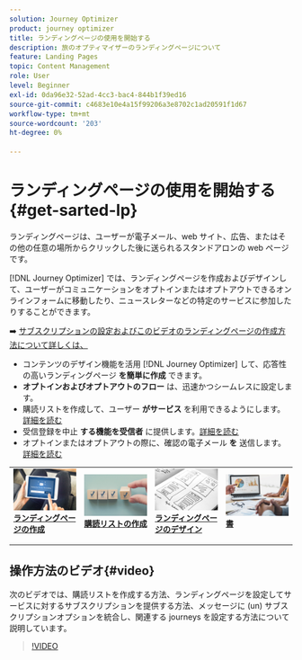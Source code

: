 ```yaml
---
solution: Journey Optimizer
product: journey optimizer
title: ランディングページの使用を開始する
description: 旅のオプティマイザーのランディングページについて
feature: Landing Pages
topic: Content Management
role: User
level: Beginner
exl-id: 0da96e32-52ad-4cc3-bac4-844b1f39ed16
source-git-commit: c4683e10e4a15f99206a3e8702c1ad20591f1d67
workflow-type: tm+mt
source-wordcount: '203'
ht-degree: 0%

---
```


# ランディングページの使用を開始する {#get-sarted-lp}

ランディングページは、ユーザーが電子メール、web サイト、広告、またはその他の任意の場所からクリックした後に送られるスタンドアロンの web ページです。

[!DNL Journey Optimizer] では、ランディングページを作成およびデザインして、ユーザーがコミュニケーションをオプトインまたはオプトアウトできるオンラインフォームに移動したり、ニュースレターなどの特定のサービスに参加したりすることができます。

➡️ [ サブスクリプションの設定およびこのビデオのランディングページの作成方法について詳しくは、](#video)

* コンテンツのデザイン機能を活用 [!DNL Journey Optimizer] して、応答性の高いランディングページ **を簡単に作成** できます。
* **オプトインおよびオプトアウトのフロー** は、迅速かつシームレスに設定します。
* 購読リストを作成して、ユーザー **がサービス** を利用できるようにします。 [詳細を読む](lp-use-cases.md#subscription-to-a-service)
* 受信登録を中止 **する機能を受信者** に提供します。[詳細を読む](lp-use-cases.md#opt-out)
* オプトインまたはオプトアウトの際に、確認の電子メール **を** 送信します。[詳細を読む](lp-use-cases.md#send-confirmation-email)

<table style="table-layout:fixed"><tr style="border: 0;">
<td>
<a href="create-lp.md">
<img alt="招き" src="../assets/do-not-localize/lp-subscription.jpeg">
</a>
<div><a href="create-lp.md"><strong>ランディングページの作成</strong>
</div>
<p>
</td>
<td>
<a href="subscription-list.md">
<img alt="ときどき" src="../assets/do-not-localize/lp-list.jpg">
</a>
<div>
<a href="subscription-list.md"><strong>購読リストの作成</strong></a>
</div>
<p></td>
<td>
<a href="design-lp.md">
<img alt="検証" src="../assets/do-not-localize/lp-design.jpg">
</a>
<div>
<a href="design-lp.md"><strong>ランディングページのデザイン</strong></a>
</div>
<p>
</td>
<td>
<a href="../reports/lp-report-live.md">
<img alt="検証" src="../assets/do-not-localize/lp-reporting.jpg">
</a>
<div>
<a href="../reports/lp-report-live.md"><strong>書</strong></a>
</div>
<p>
</td>
</tr></table>

## 操作方法のビデオ{#video}

次のビデオでは、購読リストを作成する方法、ランディングページを設定してサービスに対するサブスクリプションを提供する方法、メッセージに (un) サブスクリプションオプションを統合し、関連する journeys を設定する方法について説明しています。

>[!VIDEO](https://video.tv.adobe.com/v/341280?quality=12&learn=on)